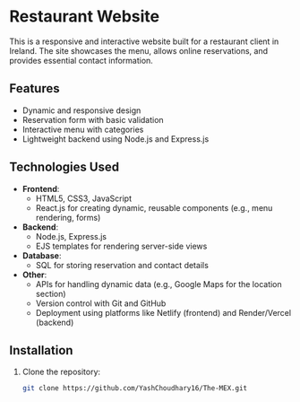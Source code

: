 # Restaurant Website

This is a responsive and interactive website built for a restaurant client in Ireland. The site showcases the menu, allows online reservations, and provides essential contact information.

## Features
- Dynamic and responsive design
- Reservation form with basic validation
- Interactive menu with categories
- Lightweight backend using Node.js and Express.js

## Technologies Used
- **Frontend**:
  - HTML5, CSS3, JavaScript
  - React.js for creating dynamic, reusable components (e.g., menu rendering, forms)
- **Backend**:
  - Node.js, Express.js
  - EJS templates for rendering server-side views
- **Database**:
  - SQL for storing reservation and contact details
- **Other**:
  - APIs for handling dynamic data (e.g., Google Maps for the location section)
  - Version control with Git and GitHub
  - Deployment using platforms like Netlify (frontend) and Render/Vercel (backend)

## Installation
1. Clone the repository:
   ```bash
   git clone https://github.com/YashChoudhary16/The-MEX.git
